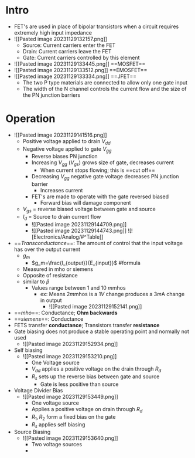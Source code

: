 # Intro

- FET's are used in place of bipolar transistors when a circuit requires extremely high input impedance 
- ![[Pasted image 20231129132157.png]] 
	- Source: Current carriers enter the FET
	- Drain: Current carriers leave the FET
	- Gate: Current carriers controlled by this element
- ![[Pasted image 20231129133445.png]] ==MOSFET== 
- ![[Pasted image 20231129133512.png]] ==EMOSFET== 
- ![[Pasted image 20231129133334.png]] ==JFET== 
	- The two P type materials are connected to allow only one gate input
	- The width of the N channel controls the current flow and the size of the PN junction barriers

# Operation

- ![[Pasted image 20231129141516.png]] 
	- Positive voltage applied to drain $V_{dd}$
	- Negative voltage applied to gate $V_{gg}$
		- Reverse biases PN junction
		- Increasing $V_{gg}$ ($V_{gs}$) grows size of gate, decreases current
			- When current stops flowing; this is ==cut off== 
		- Decreasing $V_{gg}$ negative gate voltage decreases PN junction barrier
			- Increases current
		- FET's are made to operate with the gate reversed biased
			- Forward bias will damage component
	- $V_{gs}$ = reverse biased voltage between gate and source
	- $I_{d}$ = Source to drain current flow
		- ![[Pasted image 20231129144709.png]] 
		- ![[Pasted image 20231129144743.png]] ![![Electronics/Analog/#^Table]]
- ==*Transconductance*==: The amount of control that the input voltage has over the output current 
	- $g_m$ 
		- $g_m=\frac{I_{output}}{E_{input}}$ #formula 
	- Measured in mho or siemens
	- Opposite of resistance
	- similar to $\beta$ 
		- Values range between 1 and 10 $m$mhos 
			- ex: Means 2$m$mhos is a 1$V$ change produces a 3$m$A change in output
				- ![[Pasted image 20231129152141.png]] 
- ==*mho*==: Conductance; **Ohm backwards** 
- ==*siemens*==: Conductance
- FETS transfer **conductance**; Transistors transfer **resistance**
- Gate biasing does not produce a stable operating point and normally not used
	- ![[Pasted image 20231129152934.png]] 
- Self biasing
	- ![[Pasted image 20231129153210.png]] 
		- One Voltage source
		- $V_{dd}$ applies a positive voltage on the drain through $R_d$ 
		- $R_s$ sets up the reverse bias between gate and source
			- Gate is less positive than source
- Voltage Divider Bias
	- ![[Pasted image 20231129153449.png]] 
		- One voltage source
		- Applies a positive voltage on drain through $R_d$ 
		- $R_1,R_2$ form a fixed bias on the gate
		- $R_s$ applies self biasing
- Source Biasing
	- ![[Pasted image 20231129153640.png]] 
		- Two voltage sources
		- 